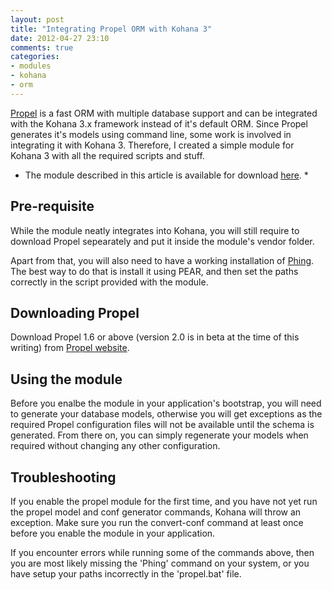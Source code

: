 ```yaml
---
layout: post
title: "Integrating Propel ORM with Kohana 3"
date: 2012-04-27 23:10
comments: true
categories: 
- modules
- kohana
- orm
---
```


[Propel](http://www.propelorm.org/) is a fast ORM with multiple database support and can be integrated with the Kohana 3.x framework instead of it's default ORM.
Since Propel generates it's models using command line, some work is involved in integrating it with Kohana 3. Therefore, I created a simple module for Kohana 3 with all the required scripts and stuff.
<!--more-->

* The module described in this article is available for download [here](https://github.com/Samnan/Kohana-Propel). *

Pre-requisite
-------------
While the module neatly integrates into Kohana, you will still require to download Propel sepearately and put it inside the module's vendor folder.

Apart from that, you will also need to have a working installation of [Phing](http://www.phing.info/trac/). The best way to do that is install it using PEAR, and then set the paths correctly in the script provided with the module.

Downloading Propel
------------------
Download Propel 1.6 or above (version 2.0 is in beta at the time of this writing) from [Propel website](http://www.propelorm.org/).

Using the module
----------------
Before you enalbe the module in your application's bootstrap, you will need to generate your database models, otherwise you will get exceptions as the required Propel configuration files will not be available until the schema is generated. From there on, you can simply regenerate your models when required without changing any other configuration.

Troubleshooting
---------------
If you enable the propel module for the first time, and you have not yet run the propel model and conf generator commands, Kohana will throw an exception. Make sure you run the convert-conf command at least once before you enable the module in your application.

If you encounter errors while running some of the commands above, then you are most likely missing the 'Phing' command on your system, or you have setup your paths incorrectly in the 'propel.bat' file.